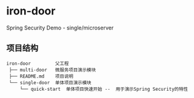 # iron-door
Spring Security Demo - single/microserver

## 项目结构
```text
iron-door         父工程
 ├── multi-door   微服务项目演示模块
 ├── README.md    项目说明
 └── single-door  单体项目演示模块
     └── quick-start  单体项目快速开始 --  用于演示Spring Security的特性
```